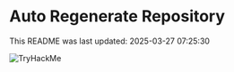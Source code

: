 # Auto Regenerate Repository

This README was last updated: 2025-03-27 07:25:30

 ![TryHackMe](https://tryhackme.com/badge/533634)